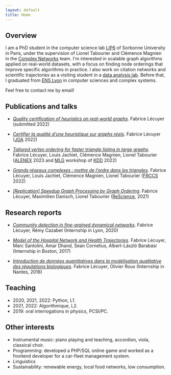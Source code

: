 ```yaml
---
layout: default
title: Home
---
```


## Overview
<!-- http://lioneltabourier.fr/networks.html and https://www-complexnetworks.lip6.fr/~magnien/  -->

I am a PhD student in the computer science lab [LIP6](https://www.lip6.fr/) of Sorbonne University in Paris, under the supervision of Lionel Tabourier and Clémence Magnien in the [Complex Networks](https://www.complexnetworks.fr/) team.
I'm interested in scalable graph algorithms applied on real-world datasets, with a focus on finding node orderings that improve specific algorithms in practice. I also work on citation networks and scientific trajectories as a visiting student in a [data analysis lab](https://interactiondatalab.com/). Before that, I graduated from [ENS Lyon](http://www.ens-lyon.fr/LIP/) in computer sciences and complex systems.

Feel free to contact me by email!

## Publications and talks
* [_Quality certification of heuristics on real-world graphs_](/public/pdf/Lecuyer_2022_Quality-certification.pdf). Fabrice Lécuyer (submitted 2022)

* [_Certifier la qualité d’une heuristique sur graphs réels_](/public/pdf/Lecuyer_2022_JGA.pdf). Fabrice Lécuyer ([JGA](https://jga2022.sciencesconf.org/) 2022)

* [_Tailored vertex ordering for faster triangle listing in large graphs_](https://arxiv.org/abs/2203.04774). Fabrice Lécuyer, Louis Jachiet, Clémence Magnien, Lionel Tabourier ([ALENEX](https://www.siam.org/conferences/cm/conference/alenex23) 2023 and [MLG](http://www.mlgworkshop.org/) workshop of [KDD](https://www.kdd.org/kdd2022/) 2022)

* [_Grands réseaux complexes : mettre de l’ordre dans les triangles_](/public/pdf/Lecuyer_2022_FRCCS.pdf). Fabrice Lécuyer, Louis Jachiet, Clémence Magnien, Lionel Tabourier ([FRCCS](https://iscpif.fr/frccs2022/) 2022)

* [_[Replication] Speedup Graph Processing by Graph Ordering_](https://doi.org/10.5281/zenodo.4836230). Fabrice Lécuyer, Maximilien Danisch, Lionel Tabourier ([ReScience](http://rescience.github.io), 2021)

## Research reports
* [_Community detection in fine-grained dynamical networks_](/public/pdf/Lecuyer_2020_Dynamical-community-detection.pdf). Fabrice Lécuyer, Rémy Cazabet (Internship in Lyon, 2020)

* [_Model of the Hospital Network and Health Trajectories_](/public/pdf/Lecuyer_2017_Hospital-network-model.pdf). Fabrice Lécuyer, Marc Santolini, Amar Dhand, Sean Cornelius, Albert-László Barabási (Internship in Boston, 2017)

* [_Introduction de données quantitatives dans la modélisation qualitative des régulations biologiques_](/public/pdf/Lecuyer_2016_Reseaux-regulation-biologique.pdf). Fabrice Lécuyer, Olivier Roux (Internship in Nantes, 2016)


## Teaching

* 2020, 2021, 2022: Python, L1.
* 2021, 2022: Algorithmique, L2.
* 2019: oral interrogations in physics, PCSI/PC.

## Other interests

* Instrumental music: piano playing and teaching, accordion, viola, classical choir.
* Programming: developed a PHP/SQL online game and worked as a frontend developer for a car-fleet management system.
* Linguistics
* Sustainability: renewable energy, local food networks, low consumption.
